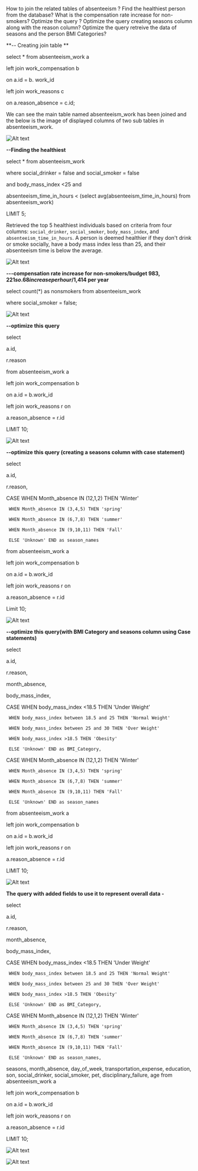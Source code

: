 How to join the related tables of absenteeism ?
Find the healthiest person from the database?
 What is the compensation rate increase for non-smokers?
Optimize the query ?
Optimize the query creating seasons column along with the reason column?
Optimize the query retreive the data of  seasons and the person BMI Categories?





**-- Creating join table **

select * from absenteeism_work a

left join work_compensation b

on a.id = b. work_id

left join work_reasons c 

on a.reason_absence = c.id;

We can see the main table named absenteeism_work has been joined and the below is the image of displayed columns of two sub tables in absenteeism_work.

![Alt text](Join.png)

**--Finding the healthiest**

select * from absenteeism_work

where social_drinker = false and social_smoker = false

and body_mass_index <25 and

absenteeism_time_in_hours < (select avg(absenteeism_time_in_hours) from absenteeism_work)

LIMIT 5;


Retrieved the top 5 healthiest individuals based on criteria from four columns: `social_drinker`, `social_smoker`, `body_mass_index`, and `absenteeism_time_in_hours`. A person is deemed healthier if they don't drink or smoke socially, have a body mass index less than 25, and their absenteeism time is below the average.

![Alt text](finding_healthy.png)

**---compensation rate increase for non-smokers/budget $983,221 so .68 increase per hour/$1,414 per year**

select count(*) as nonsmokers from absenteeism_work

where social_smoker = false;

 ![Alt text](compensation_rate.png)

**--optimize this query**

select

a.id,

r.reason

from absenteeism_work a

left join work_compensation b

on a.id = b.work_id

left join work_reasons r on

a.reason_absence = r.id

LIMIT 10;

![Alt text](optimize_query.png)


**--optimize this query (creating a seasons column with case statement)**

select

a.id,

r.reason,

CASE WHEN Month_absence IN (12,1,2) THEN 'Winter'

     WHEN Month_absence IN (3,4,5) THEN 'spring'
     
	 WHEN Month_absence IN (6,7,8) THEN 'summer'
  
	 WHEN Month_absence IN (9,10,11) THEN 'Fall'
  
	 ELSE 'Unknown' END as season_names
  
from absenteeism_work a

left join work_compensation b

on a.id = b.work_id

left join work_reasons r on

a.reason_absence = r.id

Limit 10;

![Alt text](optimize_query_seasons.png)
 
**--optimize this query(with BMI Category and seasons column using Case statements)**



select

a.id,

r.reason,

month_absence,

body_mass_index,

CASE WHEN body_mass_index <18.5 THEN 'Under Weight'

     WHEN body_mass_index between 18.5 and 25 THEN 'Normal Weight'
     
     WHEN body_mass_index between 25 and 30 THEN 'Over Weight'
     
	 WHEN body_mass_index >18.5 THEN 'Obesity'
  
	 ELSE 'Unknown' END as BMI_Category,
  
CASE WHEN Month_absence IN (12,1,2) THEN 'Winter'

     WHEN Month_absence IN (3,4,5) THEN 'spring'
     
	 WHEN Month_absence IN (6,7,8) THEN 'summer'
  
	 WHEN Month_absence IN (9,10,11) THEN 'Fall'
  
	 ELSE 'Unknown' END as season_names
  
from absenteeism_work a

left join work_compensation b

on a.id = b.work_id

left join work_reasons r on

a.reason_absence = r.id

LIMIT 10;

![Alt text](optimize_query_bmi.png)
 

**The query with added fields to use it to represent overall data -**

select

a.id,

r.reason,

month_absence,

body_mass_index,

CASE WHEN body_mass_index <18.5 THEN 'Under Weight'

     WHEN body_mass_index between 18.5 and 25 THEN 'Normal Weight'
     
     WHEN body_mass_index between 25 and 30 THEN 'Over Weight'
     
	 WHEN body_mass_index >18.5 THEN 'Obesity'
  
	 ELSE 'Unknown' END as BMI_Category,
  
CASE WHEN Month_absence IN (12,1,2) THEN 'Winter'

     WHEN Month_absence IN (3,4,5) THEN 'spring'
     
	 WHEN Month_absence IN (6,7,8) THEN 'summer'
  
	 WHEN Month_absence IN (9,10,11) THEN 'Fall'
  
	 ELSE 'Unknown' END as season_names,
  
seasons,
month_absence,
day_of_week,
transportation_expense,
education,
son,
social_drinker,
social_smoker,
pet,
disciplinary_failure,
age
from absenteeism_work a

left join work_compensation b

on a.id = b.work_id

left join work_reasons r on

a.reason_absence = r.id

LIMIT 10;

![Alt text](overall_absence_data.png)

![Alt text](overall_absence_data-2.png)

